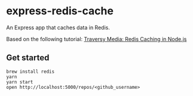 # express-redis-cache

An Express app that caches data in Redis.

Based on the following tutorial: [Traversy Media: Redis Caching in Node.js](https://www.youtube.com/watch?v=oaJq1mQ3dFI)

## Get started

```
brew install redis
yarn
yarn start
open http://localhost:5000/repos/<github_username>
```
